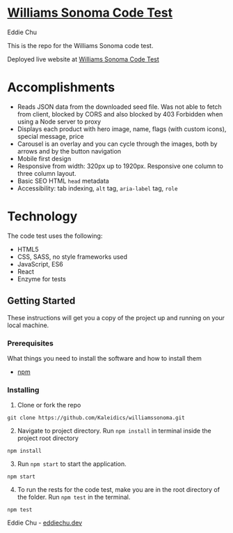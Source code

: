 # [Williams Sonoma Code Test](https://wscodetest.netlify.com/)

Eddie Chu

This is the repo for the Williams Sonoma code test.

Deployed live website at [Williams Sonoma Code Test](https://wscodetest.netlify.com/)

# Accomplishments
- Reads JSON data from the downloaded seed file. Was not able to fetch from client, blocked by CORS and
  also blocked by 403 Forbidden when using a Node server to proxy
- Displays each product with hero image, name, flags (with custom icons), special message, price
- Carousel is an overlay and you can cycle through the images, both by arrows and by the button navigation
- Mobile first design
- Responsive from width: 320px up to 1920px. Responsive one column to three column layout.
- Basic SEO HTML `head` metadata
- Accessibility: tab indexing, `alt` tag, `aria-label` tag, `role`
# Technology
The code test uses the following:

- HTML5
- CSS, SASS, no style frameworks used
- JavaScript, ES6
- React
- Enzyme for tests

## Getting Started

These instructions will get you a copy of the project up and running on your local machine.

### Prerequisites

What things you need to install the software and how to install them

- [npm](https://www.npmjs.com/get-npm)


### Installing

1. Clone or fork the repo

```
git clone https://github.com/Kaleidics/williamssonoma.git
```

2. Navigate to project directory. Run `npm install` in terminal inside the project root directory

```
npm install
```
3. Run `npm start` to start the application.
```
npm start
```

4. To run the rests for the code test, make you are in the root directory of the folder. Run `npm test` in the terminal.

```
npm test
```


Eddie Chu - [eddiechu.dev](https://www.eddiechu.dev/)
